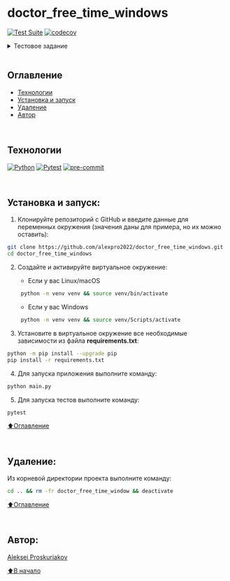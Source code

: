 # doctor_free_time_windows

[![Test Suite](https://github.com/alexpro2022/doctor_free_time_windows/actions/workflows/main.yml/badge.svg)](https://github.com/alexpro2022/doctor_free_time_windows/actions/workflows/main.yml)
[![codecov](https://codecov.io/gh/alexpro2022/doctor_free_time_windows/graph/badge.svg?token=rcYWiP1mSE)](https://codecov.io/gh/alexpro2022/doctor_free_time_windows)

<details>
<summary>Тестовое задание</summary>
Доктор принимает с 9 утра до 9 вечера.
Часть времени у него занята: приемы, обед, уборка кабинета.
```py
busy = [
    {'start' : '10:30',
    'stop' : '10:50'
    },
    {'start' : '18:40',
    'stop' : '18:50'
    },
    {'start' : '14:40',
    'stop' : '15:50'
    },
    {'start' : '16:40',
    'stop' : '17:20'
    },
    {'start' : '20:05',
    'stop' : '20:20'
    }
]
```
Требуется сформировать список свободных окон по 30 минут.

</details>

<br>

## Оглавление
- [Технологии](#технологии)
- [Установка и запуск](#установка-и-запуск)
- [Удаление](#удаление)
- [Автор](#автор)

<br>

## Технологии
[![Python](https://img.shields.io/badge/python-3.10%20%7C%203.11%20%7C%203.12-blue?logo=python)](https://www.python.org/)
[![Pytest](https://img.shields.io/badge/-Pytest-464646?logo=Pytest)](https://docs.pytest.org/en/latest/)
[![pre-commit](https://img.shields.io/badge/-pre--commit-464646?logo=pre-commit)](https://pre-commit.com/)

<br>

## Установка и запуск:
1. Клонируйте репозиторий с GitHub и введите данные для переменных окружения (значения даны для примера, но их можно оставить):

```bash
git clone https://github.com/alexpro2022/doctor_free_time_windows.git
cd doctor_free_time_windows
```

2. Создайте и активируйте виртуальное окружение:
   * Если у вас Linux/macOS
   ```bash
    python -m venv venv && source venv/bin/activate
   ```
   * Если у вас Windows
   ```bash
    python -m venv venv && source venv/Scripts/activate
   ```

3. Установите в виртуальное окружение все необходимые зависимости из файла **requirements.txt**:
```bash
python -m pip install --upgrade pip
pip install -r requirements.txt
```

4. Для запуска приложения выполните команду:
```bash
python main.py
```

5. Для запуска тестов выполните команду:
```bash
pytest
```

[⬆️Оглавление](#оглавление)

<br>

## Удаление:
Из корневой директории проекта выполните команду:
```bash
cd .. && rm -fr doctor_free_time_window && deactivate
```

[⬆️Оглавление](#оглавление)

<br>

## Автор:
[Aleksei Proskuriakov](https://github.com/alexpro2022)

[⬆️В начало](#doctor_free_time_windows)
